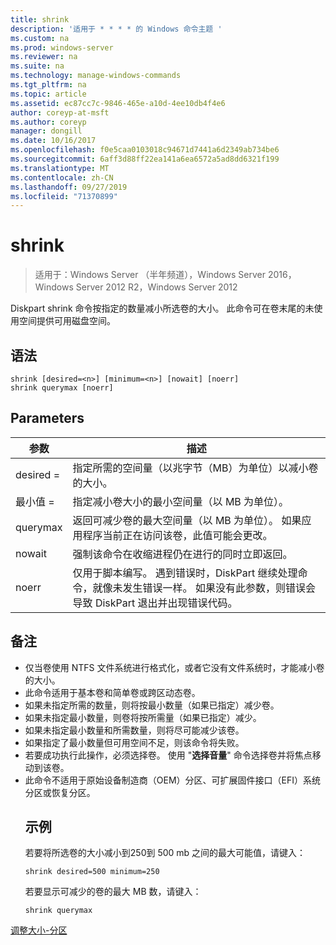 ```yaml
---
title: shrink
description: '适用于 * * * * 的 Windows 命令主题 '
ms.custom: na
ms.prod: windows-server
ms.reviewer: na
ms.suite: na
ms.technology: manage-windows-commands
ms.tgt_pltfrm: na
ms.topic: article
ms.assetid: ec87cc7c-9846-465e-a10d-4ee10db4f4e6
author: coreyp-at-msft
ms.author: coreyp
manager: dongill
ms.date: 10/16/2017
ms.openlocfilehash: f0e5caa0103018c94671d7441a6d2349ab734be6
ms.sourcegitcommit: 6aff3d88ff22ea141a6ea6572a5ad8dd6321f199
ms.translationtype: MT
ms.contentlocale: zh-CN
ms.lasthandoff: 09/27/2019
ms.locfileid: "71370899"
---
```

# <a name="shrink"></a>shrink

>适用于：Windows Server （半年频道），Windows Server 2016，Windows Server 2012 R2，Windows Server 2012

Diskpart shrink 命令按指定的数量减小所选卷的大小。 此命令可在卷末尾的未使用空间提供可用磁盘空间。

## <a name="syntax"></a>语法
```
shrink [desired=<n>] [minimum=<n>] [nowait] [noerr]
shrink querymax [noerr]
```
## <a name="parameters"></a>Parameters

|  参数  |                                                                                             描述                                                                                              |
|-------------|------------------------------------------------------------------------------------------------------------------------------------------------------------------------------------------------------|
| desired = <n> |                                                     指定所需的空间量（以兆字节（MB）为单位）以减小卷的大小。                                                     |
| 最小值 = <n> |                                                           指定减小卷大小的最小空间量（以 MB 为单位）。                                                           |
|  querymax   |                       返回可减少卷的最大空间量（以 MB 为单位）。 如果应用程序当前正在访问该卷，此值可能会更改。                        |
|   nowait    |                                                       强制该命令在收缩进程仍在进行的同时立即返回。                                                        |
|    noerr    | 仅用于脚本编写。 遇到错误时，DiskPart 继续处理命令，就像未发生错误一样。 如果没有此参数，则错误会导致 DiskPart 退出并出现错误代码。 |

## <a name="remarks"></a>备注
- 仅当卷使用 NTFS 文件系统进行格式化，或者它没有文件系统时，才能减小卷的大小。
- 此命令适用于基本卷和简单卷或跨区动态卷。
- 如果未指定所需的数量，则将按最小数量（如果已指定）减少卷。
- 如果未指定最小数量，则卷将按所需量（如果已指定）减少。
- 如果未指定最小数量和所需数量，则将尽可能减少该卷。
- 如果指定了最小数量但可用空间不足，则该命令将失败。
- 若要成功执行此操作，必须选择卷。 使用 "**选择音量**" 命令选择卷并将焦点移动到该卷。
- 此命令不适用于原始设备制造商（OEM）分区、可扩展固件接口（EFI）系统分区或恢复分区。
  ## <a name="BKMK_examples"></a>示例
  若要将所选卷的大小减小到250到 500 mb 之间的最大可能值，请键入：
  ```
  shrink desired=500 minimum=250
  ```
  若要显示可减少的卷的最大 MB 数，请键入：
  ```
  shrink querymax
  ```

[调整大小-分区](https://technet.microsoft.com/library/hh848680.aspx)
